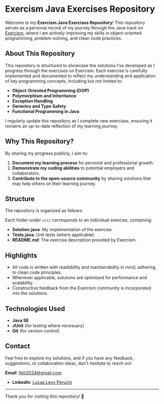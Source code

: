 # Exercism Java Exercises Repository

Welcome to my **Exercism Java Exercises Repository**! This repository serves as a personal record of my journey through the Java track on [Exercism](https://exercism.org), where I am actively improving my skills in object-oriented programming, problem-solving, and clean code practices.

## About This Repository

This repository is structured to showcase the solutions I've developed as I progress through the exercises on Exercism. Each exercise is carefully implemented and documented to reflect my understanding and application of key programming concepts, including but not limited to:

- **Object-Oriented Programming (OOP)**  
- **Polymorphism and Inheritance**  
- **Exception Handling**  
- **Generics and Type Safety**  
- **Functional Programming in Java**  

I regularly update this repository as I complete new exercises, ensuring it remains an up-to-date reflection of my learning journey.

## Why This Repository?

By sharing my progress publicly, I aim to:  
1. **Document my learning process** for personal and professional growth.  
2. **Demonstrate my coding abilities** to potential employers and collaborators.  
3. **Contribute to the open-source community** by sharing solutions that may help others on their learning journey.

## Structure

The repository is organized as follows:

Each folder under `src/` corresponds to an individual exercise, containing:  
- **Solution.java**: My implementation of the exercise.  
- **Tests.java**: Unit tests (where applicable).  
- **README.md**: The exercise description provided by Exercism.

## Highlights

- All code is written with readability and maintainability in mind, adhering to clean code principles.  
- Whenever applicable, solutions are optimized for performance and scalability.  
- Constructive feedback from the Exercism community is incorporated into the solutions.

## Technologies Used

- **Java SE**  
- **JUnit** (for testing where necessary)  
- **Git** (for version control)  

## Contact

Feel free to explore my solutions, and if you have any feedback, suggestions, or collaboration ideas, don't hesitate to reach out:

**Email**: [llpti2024@gmail.com](mailto:llpti2024@gmail.com)  
- **LinkedIn**: [Lucas Levy Peruchi](https://www.linkedin.com/in/llpti/)  

---

Thank you for visiting this repository! 🚀
